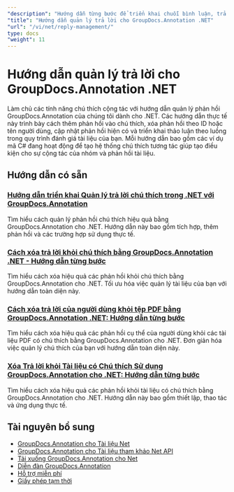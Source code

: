 ```yaml
---
"description": "Hướng dẫn từng bước để triển khai chuỗi bình luận, trả lời và thảo luận hợp tác với GroupDocs.Annotation cho .NET."
"title": "Hướng dẫn quản lý trả lời cho GroupDocs.Annotation .NET"
"url": "/vi/net/reply-management/"
type: docs
"weight": 11
---
```


# Hướng dẫn quản lý trả lời cho GroupDocs.Annotation .NET

Làm chủ các tính năng chú thích cộng tác với hướng dẫn quản lý phản hồi GroupDocs.Annotation của chúng tôi dành cho .NET. Các hướng dẫn thực tế này trình bày cách thêm phản hồi vào chú thích, xóa phản hồi theo ID hoặc tên người dùng, cập nhật phản hồi hiện có và triển khai thảo luận theo luồng trong quy trình đánh giá tài liệu của bạn. Mỗi hướng dẫn bao gồm các ví dụ mã C# đang hoạt động để tạo hệ thống chú thích tương tác giúp tạo điều kiện cho sự cộng tác của nhóm và phản hồi tài liệu.

## Hướng dẫn có sẵn

### [Hướng dẫn triển khai Quản lý trả lời chú thích trong .NET với GroupDocs.Annotation](./groupdocs-annotation-net-reply-management-guide/)
Tìm hiểu cách quản lý phản hồi chú thích hiệu quả bằng GroupDocs.Annotation cho .NET. Hướng dẫn này bao gồm tích hợp, thêm phản hồi và các trường hợp sử dụng thực tế.

### [Cách xóa trả lời khỏi chú thích bằng GroupDocs.Annotation .NET - Hướng dẫn từng bước](./remove-replies-groupdocs-annotation-net-guide/)
Tìm hiểu cách xóa hiệu quả các phản hồi khỏi chú thích bằng GroupDocs.Annotation cho .NET. Tối ưu hóa việc quản lý tài liệu của bạn với hướng dẫn toàn diện này.

### [Cách xóa trả lời của người dùng khỏi tệp PDF bằng GroupDocs.Annotation .NET: Hướng dẫn từng bước](./remove-user-replies-groupdocs-annotation-net/)
Tìm hiểu cách xóa hiệu quả các phản hồi cụ thể của người dùng khỏi các tài liệu PDF có chú thích bằng GroupDocs.Annotation cho .NET. Đơn giản hóa việc quản lý chú thích của bạn với hướng dẫn toàn diện này.

### [Xóa Trả lời khỏi Tài liệu có Chú thích Sử dụng GroupDocs.Annotation cho .NET: Hướng dẫn từng bước](./remove-replies-groupdocs-annotation-net/)
Tìm hiểu cách xóa hiệu quả các phản hồi khỏi tài liệu có chú thích bằng GroupDocs.Annotation cho .NET. Hướng dẫn này bao gồm thiết lập, thao tác và ứng dụng thực tế.

## Tài nguyên bổ sung

- [GroupDocs.Annotation cho Tài liệu Net](https://docs.groupdocs.com/annotation/net/)
- [GroupDocs.Annotation cho Tài liệu tham khảo Net API](https://reference.groupdocs.com/annotation/net/)
- [Tải xuống GroupDocs.Annotation cho Net](https://releases.groupdocs.com/annotation/net/)
- [Diễn đàn GroupDocs.Annotation](https://forum.groupdocs.com/c/annotation)
- [Hỗ trợ miễn phí](https://forum.groupdocs.com/)
- [Giấy phép tạm thời](https://purchase.groupdocs.com/temporary-license/)